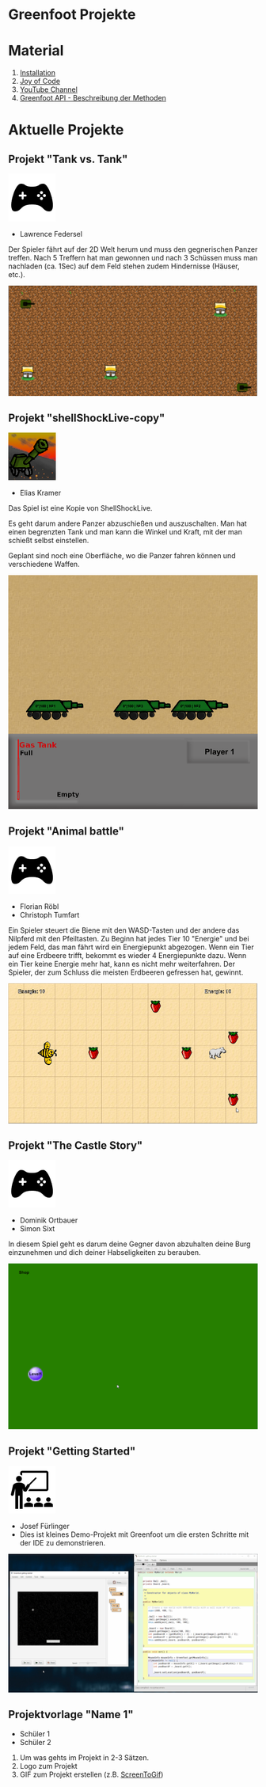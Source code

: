 # Greenfoot Projekte

# Material

1. [Installation](https://blogs.kcl.ac.uk/proged/2012/01/03/joc-installation)
1. [Joy of Code](https://www.greenfoot.org/doc/joy-of-code)
1. [YouTube Channel](https://www.youtube.com/user/18km)
1. [Greenfoot API - Beschreibung der Methoden](https://www.greenfoot.org/files/javadoc/)

# Aktuelle Projekte

## Projekt "Tank vs. Tank"

![Logo](./assets/game.png)

* Lawrence Federsel

Der Spieler fährt auf der 2D Welt herum und muss den gegnerischen Panzer treffen. Nach 5 Treffern hat man gewonnen und nach 3 Schüssen muss man nachladen (ca. 1Sec) auf dem Feld stehen zudem Hindernisse (Häuser, etc.).

![Demo](./assets/tank-vs-tank/game.gif)


## Projekt "shellShockLive-copy"

![Logo](./assets/shell-shock-live/icon.png)

* Elias Kramer

Das Spiel ist eine Kopie von ShellShockLive.

Es geht darum andere Panzer abzuschießen und auszuschalten. Man hat einen begrenzten Tank und man kann die Winkel und Kraft, mit der man schießt selbst einstellen.

Geplant sind noch eine Oberfläche, wo die Panzer fahren können und verschiedene Waffen.

![Demo](./assets/shell-shock-live/game.gif)



## Projekt "Animal battle"

![Logo](./assets/game.png)

* Florian Röbl
* Christoph Tumfart

Ein Spieler steuert die Biene mit den WASD-Tasten und der andere das Nilpferd mit den Pfeiltasten. Zu Beginn hat jedes Tier 10 "Energie" und bei jedem Feld, das man fährt wird ein Energiepunkt abgezogen. Wenn ein Tier auf eine Erdbeere trifft, bekommt es wieder 4 Energiepunkte dazu. Wenn ein Tier keine Energie mehr hat, kann es nicht mehr weiterfahren. Der Spieler, der zum Schluss die meisten Erdbeeren gefressen hat, gewinnt.

![Demo](./assets/animal-battle/game.gif)

## Projekt "The Castle Story"

![Logo](./assets/game.png)

* Dominik Ortbauer
* Simon Sixt

In diesem Spiel geht es darum deine Gegner davon abzuhalten deine Burg einzunehmen und dich deiner Habseligkeiten zu berauben.

![Demo](./assets/the-castle-story/game.gif)


## Projekt "Getting Started"

![Logo](./assets/00-getting-started/logo.png)

* Josef Fürlinger
* Dies ist kleines Demo-Projekt mit Greenfoot um die ersten Schritte mit der IDE zu demonstrieren.

![Demo](./assets/00-getting-started/demo.gif)


## Projektvorlage "Name 1"

* Schüler 1
* Schüler 2

1. Um was gehts im Projekt in 2-3 Sätzen.
2. Logo zum Projekt
3. GIF zum Projekt erstellen (z.B. [ScreenToGif](https://www.screentogif.com/))
